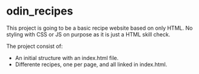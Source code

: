 # odin_recipes
This project is going to be a basic recipe website based on only HTML. No styling with CSS or JS on purpose as it is just a HTML skill check.

The project consist of:

* An initial structure with an index.html file.
* Differente recipes, one per page, and all linked in index.html.